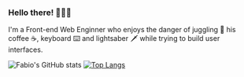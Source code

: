 ### Hello there! 🙋🏼‍♂️

I'm a Front-end Web Enginner who enjoys the danger of juggling 🤹 his coffee ☕, keyboard ⌨️ and lightsaber 🗡️ while trying to build user interfaces.

![Fabio's GitHub stats](https://github-readme-stats.vercel.app/api?username=chagall&count_private=true&show_icons=true&theme=slateorange)
[![Top Langs](https://github-readme-stats.vercel.app/api/top-langs/?username=chagall&layout=compact)](https://github.com/chagall/github-readme-stats)
